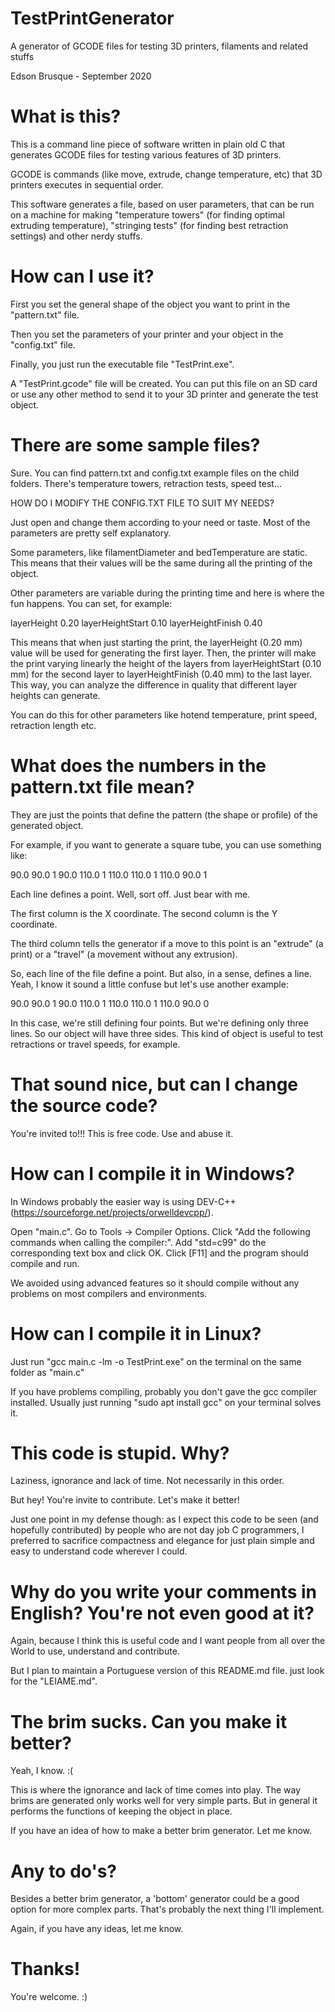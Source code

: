 # TestPrintGenerator

A generator of GCODE files for testing 3D printers, filaments and related stuffs

Edson Brusque - September 2020


# What is this?

This is a command line piece of software written in plain old C that generates GCODE files for testing various features of 3D printers.

GCODE is commands (like move, extrude, change temperature, etc) that 3D printers executes in sequential order.

This software generates a file, based on user parameters, that can be run on a machine for making "temperature towers" (for finding optimal extruding temperature), "stringing tests" (for finding best retraction settings) and other nerdy stuffs.


# How can I use it?

First you set the general shape of the object you want to print in the "pattern.txt" file.

Then you set the parameters of your printer and your object in the "config.txt" file.

Finally, you just run the executable file "TestPrint.exe".

A "TestPrint.gcode" file will be created. You can put this file on an SD card or use any other method to send it to your 3D printer and generate the test object.


# There are some sample files?

Sure. You can find pattern.txt and config.txt example files on the child folders. There's temperature towers, retraction tests, speed test...


HOW DO I MODIFY THE CONFIG.TXT FILE TO SUIT MY NEEDS?

Just open and change them according to your need or taste. Most of the parameters are pretty self explanatory.

Some parameters, like filamentDiameter and bedTemperature are static. This means that their values will be the same during all the printing of the object.

Other parameters are variable during the printing time and here is where the fun happens. You can set, for example:

layerHeight 0.20
layerHeightStart 0.10
layerHeightFinish 0.40

This means that when just starting the print, the layerHeight (0.20 mm) value will be used for generating the first layer. Then, the printer will make the print varying linearly the height of the layers from layerHeightStart (0.10 mm) for the second layer to layerHeightFinish (0.40 mm) to the last layer. This way, you can analyze the difference in quality that different layer heights can generate.

You can do this for other parameters like hotend temperature, print speed, retraction length etc.


# What does the numbers in the pattern.txt file mean?

They are just the points that define the pattern (the shape or profile) of the generated object.

For example, if you want to generate a square tube, you can use something like:

 90.0  90.0 1
 90.0 110.0 1
110.0 110.0 1
110.0  90.0 1

Each line defines a point. Well, sort off. Just bear with me.

The first column is the X coordinate. The second column is the Y coordinate.

The third column tells the generator if a move to this point is an "extrude" (a print) or a "travel" (a movement without any extrusion).

So, each line of the file define a point. But also, in a sense, defines a line. Yeah, I know it sound a little confuse but let's use another example:

 90.0  90.0 1
 90.0 110.0 1
110.0 110.0 1
110.0  90.0 0

In this case, we're still defining four points. But we're defining only three lines. So our object will have three sides. This kind of object is useful to test retractions or travel speeds, for example.


# That sound nice, but can I change the source code?

You're invited to!!! This is free code. Use and abuse it.


# How can I compile it in Windows?

In Windows probably the easier way is using DEV-C++ (https://sourceforge.net/projects/orwelldevcpp/).

Open "main.c".
Go to Tools -> Compiler Options.
Click "Add the following commands when calling the compiler:".
Add "std=c99" do the corresponding text box and click OK.
Click [F11] and the program should compile and run.

We avoided using advanced features so it should compile without any problems on most compilers and environments.


# How can I compile it in Linux?

Just run "gcc main.c -lm -o TestPrint.exe" on the terminal on the same folder as "main.c"

If you have problems compiling, probably you don't gave the gcc compiler installed. Usually just running "sudo apt install gcc" on your terminal solves it.


# This code is stupid. Why?

Laziness, ignorance and lack of time. Not necessarily in this order.

But hey! You're invite to contribute. Let's make it better!

Just one point in my defense though: as I expect this code to be seen (and hopefully contributed) by people who are not day job C programmers, I preferred to sacrifice compactness and elegance for just plain simple and easy to understand code wherever I could.


# Why do you write your comments in English? You're not even good at it?

Again, because I think this is useful code and I want people from all over the World to use, understand and contribute.

But I plan to maintain a Portuguese version of this README.md file. just look for the "LEIAME.md".


# The brim sucks. Can you make it better?

Yeah, I know. :(

This is where the ignorance and lack of time comes into play. The way brims are generated only works well for very simple parts. But in general it performs the functions of keeping the object in place.

If you have an idea of how to make a better brim generator. Let me know.


# Any to do's?

Besides a better brim generator, a 'bottom' generator could be a good option for more complex parts. That's probably the next thing I'll implement.

Again, if you have any ideas, let me know.


# Thanks!

You're welcome. :)


